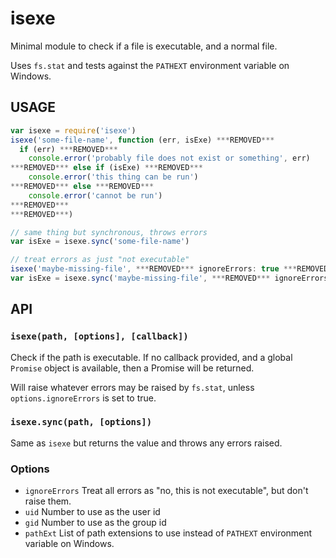 # isexe

Minimal module to check if a file is executable, and a normal file.

Uses `fs.stat` and tests against the `PATHEXT` environment variable on
Windows.

## USAGE

```javascript
var isexe = require('isexe')
isexe('some-file-name', function (err, isExe) ***REMOVED***
  if (err) ***REMOVED***
    console.error('probably file does not exist or something', err)
***REMOVED*** else if (isExe) ***REMOVED***
    console.error('this thing can be run')
***REMOVED*** else ***REMOVED***
    console.error('cannot be run')
***REMOVED***
***REMOVED***)

// same thing but synchronous, throws errors
var isExe = isexe.sync('some-file-name')

// treat errors as just "not executable"
isexe('maybe-missing-file', ***REMOVED*** ignoreErrors: true ***REMOVED***, callback)
var isExe = isexe.sync('maybe-missing-file', ***REMOVED*** ignoreErrors: true ***REMOVED***)
```

## API

### `isexe(path, [options], [callback])`

Check if the path is executable.  If no callback provided, and a
global `Promise` object is available, then a Promise will be returned.

Will raise whatever errors may be raised by `fs.stat`, unless
`options.ignoreErrors` is set to true.

### `isexe.sync(path, [options])`

Same as `isexe` but returns the value and throws any errors raised.

### Options

* `ignoreErrors` Treat all errors as "no, this is not executable", but
  don't raise them.
* `uid` Number to use as the user id
* `gid` Number to use as the group id
* `pathExt` List of path extensions to use instead of `PATHEXT`
  environment variable on Windows.
